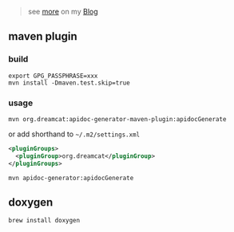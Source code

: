 > see [more](https://jrrwll.github.io/docs/tool/apidoc-generator/) on my [Blog](https://jrrwll.github.io/)

## maven plugin

### build

```shell
export GPG_PASSPHRASE=xxx
mvn install -Dmaven.test.skip=true
```

### usage

```shell
mvn org.dreamcat:apidoc-generator-maven-plugin:apidocGenerate
```

or add shorthand to `~/.m2/settings.xml`

```xml
<pluginGroups>
  <pluginGroup>org.dreamcat</pluginGroup>
</pluginGroups>
```

```shell
mvn apidoc-generator:apidocGenerate
```

## doxygen

```shell
brew install doxygen
```
